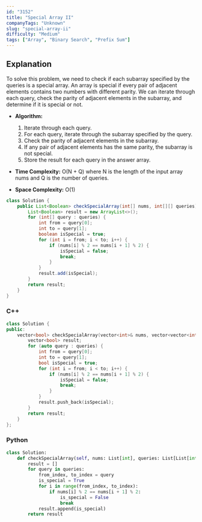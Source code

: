 ```yaml
---
id: "3152"
title: "Special Array II"
companyTags: "Unknown"
slug: "special-array-ii"
difficulty: "Medium"
tags: ["Array", "Binary Search", "Prefix Sum"]
---
```


## Explanation
To solve this problem, we need to check if each subarray specified by the queries is a special array. An array is special if every pair of adjacent elements contains two numbers with different parity. We can iterate through each query, check the parity of adjacent elements in the subarray, and determine if it is special or not.

- **Algorithm:**
  1. Iterate through each query.
  2. For each query, iterate through the subarray specified by the query.
  3. Check the parity of adjacent elements in the subarray.
  4. If any pair of adjacent elements has the same parity, the subarray is not special.
  5. Store the result for each query in the answer array.

- **Time Complexity:** O(N + Q) where N is the length of the input array nums and Q is the number of queries.
- **Space Complexity:** O(1)
```java
class Solution {
    public List<Boolean> checkSpecialArray(int[] nums, int[][] queries) {
        List<Boolean> result = new ArrayList<>();
        for (int[] query : queries) {
            int from = query[0];
            int to = query[1];
            boolean isSpecial = true;
            for (int i = from; i < to; i++) {
                if (nums[i] % 2 == nums[i + 1] % 2) {
                    isSpecial = false;
                    break;
                }
            }
            result.add(isSpecial);
        }
        return result;
    }
}
```

### C++
```cpp
class Solution {
public:
    vector<bool> checkSpecialArray(vector<int>& nums, vector<vector<int>>& queries) {
        vector<bool> result;
        for (auto query : queries) {
            int from = query[0];
            int to = query[1];
            bool isSpecial = true;
            for (int i = from; i < to; i++) {
                if (nums[i] % 2 == nums[i + 1] % 2) {
                    isSpecial = false;
                    break;
                }
            }
            result.push_back(isSpecial);
        }
        return result;
    }
};
```

### Python
```python
class Solution:
    def checkSpecialArray(self, nums: List[int], queries: List[List[int]]) -> List[bool]:
        result = []
        for query in queries:
            from_index, to_index = query
            is_special = True
            for i in range(from_index, to_index):
                if nums[i] % 2 == nums[i + 1] % 2:
                    is_special = False
                    break
            result.append(is_special)
        return result
```